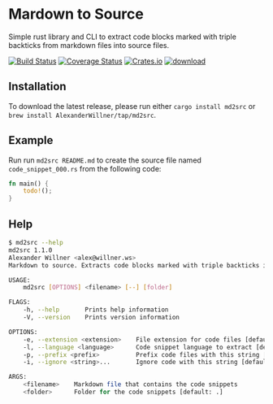 # Mardown to Source

Simple rust library and CLI to extract code blocks marked with triple backticks from markdown files into source files.

[![Build Status](https://github.com/alexanderwillner/md2src/workflows/Build-Test/badge.svg)](https://github.com/AlexanderWillner/md2src/actions) [![Coverage Status](https://coveralls.io/repos/github/AlexanderWillner/md2src/badge.svg?branch=master)](https://coveralls.io/github/AlexanderWillner/md2src?branch=master) [![Crates.io](https://img.shields.io/crates/d/md2src?label=crate%20downloads)](https://crates.io/crates/md2src) [![download](https://img.shields.io/github/downloads/AlexanderWillner/md2src/total?label=binary%20downloads)](https://github.com/AlexanderWillner/md2src/releases)

## Installation

To download the latest release, please run either ```cargo install md2src``` or ```brew install AlexanderWillner/tap/md2src```.

## Example

Run run ```md2src README.md``` to create the source file named ```code_snippet_000.rs``` from the following code:

```rust
fn main() {
    todo!();
}
```

## Help

```bash
$ md2src --help
md2src 1.1.0
Alexander Willner <alex@willner.ws>
Markdown to source. Extracts code blocks marked with triple backticks into files.

USAGE:
    md2src [OPTIONS] <filename> [--] [folder]

FLAGS:
    -h, --help       Prints help information
    -V, --version    Prints version information

OPTIONS:
    -e, --extension <extension>    File extension for code files [default: rs]
    -l, --language <language>      Code snippet language to extract [default: rust]
    -p, --prefix <prefix>          Prefix code files with this string [default: code_snippet_]
    -i, --ignore <string>...       Ignore code with this string [default: // (note: this does not compile)]

ARGS:
    <filename>    Markdown file that contains the code snippets
    <folder>      Folder for the code snippets [default: .]
```
